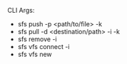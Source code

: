 CLI Args:
- sfs push -p <path/to/file> -k <key>
- sfs pull -d <destination/path> -i <id> -k <key>
- sfs remove <key> -i <id> 
- sfs vfs connect <key> -i <id>
- sfs vfs new <id>
